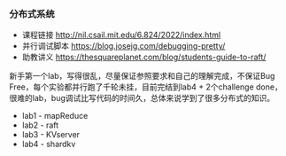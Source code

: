 ### 分布式系统

- 课程链接 http://nil.csail.mit.edu/6.824/2022/index.html
- 并行调试脚本 https://blog.josejg.com/debugging-pretty/
- 助教讲义 https://thesquareplanet.com/blog/students-guide-to-raft/

新手第一个lab，写得很乱，尽量保证参照要求和自己的理解完成，不保证Bug Free，每个实验都并行跑了千轮未挂，目前完结到lab4 + 2个challenge done，很难的lab，bug调试比写代码的时间久，总体来说学到了很多分布式的知识。

- lab1 - mapReduce
- lab2 - raft
- lab3 - KVserver
- lab4 - shardkv